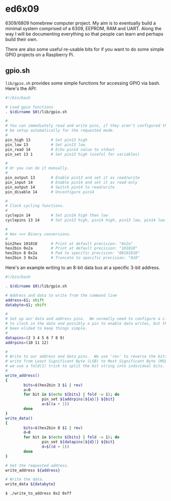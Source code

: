 # ed6x09

6309/6809 homebrew computer project.  My aim is to eventually build a minimal
system comprised of a 6309, EEPROM, RAM and UART.  Along the way I will be
documenting everything so that people can learn and perhaps build their own.

There are also some useful re-usable bits for if you want to do some simple
GPIO projects on a Raspberry Pi.

## gpio.sh

`lib/gpio.sh` provides some simple functions for accessing GPIO via bash.
Here's the API:

```bash
#!/bin/bash

# Load gpio functions
. $(dirname $0)/lib/gpio.sh

#
# You can immediately read and write pins, if they aren't configured they will
# be setup automatically for the requested mode.
#
pin_high 13         # Set pin13 high
pin_low 13          # Set pin13 low
pin_read 14         # Echo pin14 value to stdout
pin_set 13 1        # Set pin13 high (useful for variables)

#
# Or you can do it manually.
#
pin_output 13       # Enable pin13 and set it as read/write
pin_input 14        # Enable pin14 and set it as read-only
pin_output 14       # Switch pin14 to read/write
pin_disable 14      # Unconfigure pin14

#
# Clock cycling functions.
#
cyclepin 14         # Set pin14 high then low
cyclepins 13 14     # Set pin13 high, pin14 high, pin13 low, pin14 low

#
# Hex <=> Binary conversions.
#
bin2hex 101010      # Print at default precision: "0x2a"
hex2bin 0x2a        # Print at default precision: "101010"
hex2bin 8 0x2a      # Pad to specific precision: "00101010"
hex2bin 3 0x2a      # Truncate to specific precision: "010"
```

Here's an example writing to an 8-bit data bus at a specific 3-bit address.

```bash
#!/bin/bash

. $(dirname $0)/lib/gpio.sh

# Address and data to write from the command line
address=$1; shift
databyte=$1; shift

#
# Set up our data and address pins.  We normally need to configure a clock pin
# to clock in the data and possibly a pin to enable data writes, but those have
# been elided to keep things simple.
#
datapins=(2 3 4 5 6 7 8 9)
addrpins=(10 11 12)

#
# Write to our address and data pins.  We use 'rev' to reverse the bits as we
# write from Least Significant Byte (LSB) to Most Significant Byte (MSB), and
# we use a fold(1) trick to split the bit string into individual bits.
#
write_address()
{
        bits=$(hex2bin 3 $1 | rev)
        a=0
        for bit in $(echo ${bits} | fold -w 1); do
                pin_set ${addrpins[${a}]} ${bit}
                a=$((a + 1))
        done
}
write_data()
{
        bits=$(hex2bin 8 $1 | rev)
        d=0
        for bit in $(echo ${bits} | fold -w 1); do
                pin_set ${datapins[${d}]} ${bit}
                d=$((d + 1))
        done
}

# Set the requested address.
write_address ${address}

# Write the data.
write_data ${databyte}
```

```console
$ ./write_to_address 0x2 0xff
```
